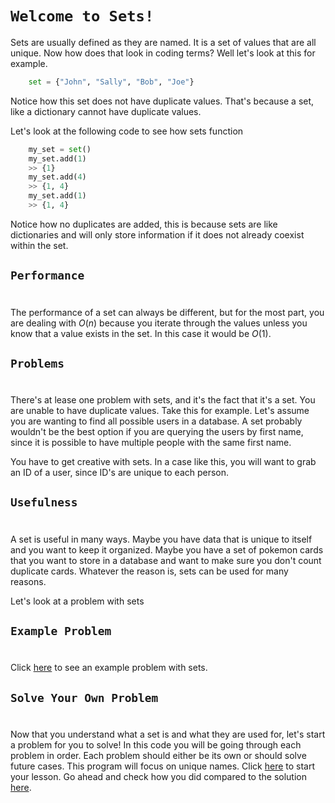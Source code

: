 # `Welcome to Sets!`
Sets are usually defined as they are named. It is a set of values that are all unique. Now how does that look in coding terms? Well let's look at this for example.
```python
    set = {"John", "Sally", "Bob", "Joe"}
```
Notice how this set does not have duplicate values. That's because a set, like a dictionary cannot have duplicate values.

Let's look at the following code to see how sets function

```python
    my_set = set()
    my_set.add(1)
    >> {1}
    my_set.add(4)
    >> {1, 4}
    my_set.add(1)
    >> {1, 4}
```
Notice how no duplicates are added, this is because sets are like dictionaries and will only store information if it does not already coexist within the set.

## `Performance`
#
The performance of a set can always be different, but for the most part, you are dealing with $O(n)$ because you iterate through the values unless you know that a value exists in the set. In this case it would be $O(1)$.

## `Problems`
#
There's at lease one problem with sets, and it's the fact that it's a set. You are unable to have duplicate values. Take this for example. Let's assume you are wanting to find all possible users in a database. A set probably wouldn't be the best option if you are querying the users by first name, since it is possible to have multiple people with the same first name.

You have to get creative with sets. In a case like this, you will want to grab an ID of a user, since ID's are unique to each person.

## `Usefulness`
#
A set is useful in many ways. Maybe you have data that is unique to itself and you want to keep it organized. Maybe you have a set of pokemon cards that you want to store in a database and want to make sure you don't count duplicate cards. Whatever the reason is, sets can be used for many reasons.

Let's look at a problem with sets
## `Example Problem`
#
Click [here](python_files/sets/unique-num-example.py) to see an example problem with sets.

## `Solve Your Own Problem`
#
Now that you understand what a set is and what they are used for, let's start a problem for you to solve! In this code you will be going through each problem in order. Each problem should either be its own or should solve future cases. This program will focus on unique names. Click [here](python_files/sets/unique-names.py) to start your lesson. Go ahead and check how you did compared to the solution [here](python_files/sets/unique-names-solution.py).
